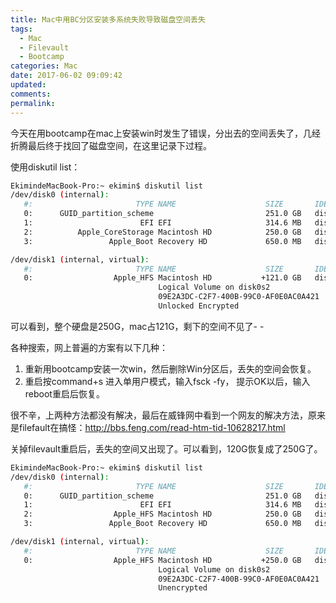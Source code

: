 ```yaml
---
title: Mac中用BC分区安装多系统失败导致磁盘空间丢失
tags:
  - Mac
  - Filevault
  - Bootcamp
categories: Mac
date: 2017-06-02 09:09:42
updated:
comments:
permalink:
---
```



今天在用bootcamp在mac上安装win时发生了错误，分出去的空间丢失了，几经折腾最后终于找回了磁盘空间，在这里记录下过程。

<!--more-->

使用diskutil list：
```bash
EkimindeMacBook-Pro:~ ekimin$ diskutil list
/dev/disk0 (internal):
   #:                       TYPE NAME                    SIZE       IDENTIFIER
   0:      GUID_partition_scheme                         251.0 GB   disk0
   1:                        EFI EFI                     314.6 MB   disk0s1
   2:          Apple_CoreStorage Macintosh HD            250.0 GB   disk0s2
   3:                 Apple_Boot Recovery HD             650.0 MB   disk0s3

/dev/disk1 (internal, virtual):
   #:                       TYPE NAME                    SIZE       IDENTIFIER
   0:                  Apple_HFS Macintosh HD           +121.0 GB   disk1
                                 Logical Volume on disk0s2
                                 09E2A3DC-C2F7-400B-99C0-AF0E0AC0A421
                                 Unlocked Encrypted
```

可以看到，整个硬盘是250G，mac占121G，剩下的空间不见了- -

各种搜索，网上普遍的方案有以下几种：

1. 重新用bootcamp安装一次win，然后删除Win分区后，丢失的空间会恢复。
2. 重启按command+s 进入单用户模式，输入fsck -fy， 提示OK以后，输入reboot重启后恢复。

很不辛，上两种方法都没有解决，最后在威锋网中看到一个网友的解决方法，原来是filefault在搞怪：http://bbs.feng.com/read-htm-tid-10628217.html

关掉filevault重启后，丢失的空间又出现了。可以看到，120G恢复成了250G了。
```bash
EkimindeMacBook-Pro:~ ekimin$ diskutil list
/dev/disk0 (internal):
   #:                       TYPE NAME                    SIZE       IDENTIFIER
   0:      GUID_partition_scheme                         251.0 GB   disk0
   1:                        EFI EFI                     314.6 MB   disk0s1
   2:                  Apple_HFS Macintosh HD            250.0 GB   disk0s2
   3:                 Apple_Boot Recovery HD             650.0 MB   disk0s3

/dev/disk1 (internal, virtual):
   #:                       TYPE NAME                    SIZE       IDENTIFIER
   0:                  Apple_HFS Macintosh HD           +250.0 GB   disk1
                                 Logical Volume on disk0s2
                                 09E2A3DC-C2F7-400B-99C0-AF0E0AC0A421
                                 Unencrypted
```




